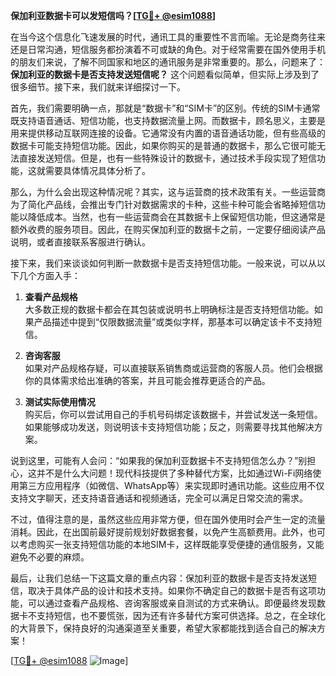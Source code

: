 **保加利亚数据卡可以发短信吗？[[TG💪+ @esim1088](https://t.me/s/esim1088)]**

在当今这个信息化飞速发展的时代，通讯工具的重要性不言而喻。无论是商务往来还是日常沟通，短信服务都扮演着不可或缺的角色。对于经常需要在国外使用手机的朋友们来说，了解不同国家和地区的通讯服务是非常重要的。那么，问题来了：**保加利亚的数据卡是否支持发送短信呢？** 这个问题看似简单，但实际上涉及到了很多细节。接下来，我们就来详细探讨一下。

首先，我们需要明确一点，那就是“数据卡”和“SIM卡”的区别。传统的SIM卡通常既支持语音通话、短信功能，也支持数据流量上网。而数据卡，顾名思义，主要是用来提供移动互联网连接的设备。它通常没有内置的语音通话功能，但有些高级的数据卡可能支持短信功能。因此，如果你购买的是普通的数据卡，那么它很可能无法直接发送短信。但是，也有一些特殊设计的数据卡，通过技术手段实现了短信功能，这就需要具体情况具体分析了。

那么，为什么会出现这种情况呢？其实，这与运营商的技术政策有关。一些运营商为了简化产品线，会推出专门针对数据需求的卡种，这些卡种可能会省略掉短信功能以降低成本。当然，也有一些运营商会在其数据卡上保留短信功能，但这通常是额外收费的服务项目。因此，在购买保加利亚的数据卡之前，一定要仔细阅读产品说明，或者直接联系客服进行确认。

接下来，我们来谈谈如何判断一款数据卡是否支持短信功能。一般来说，可以从以下几个方面入手：

1. **查看产品规格**  
   大多数正规的数据卡都会在其包装或说明书上明确标注是否支持短信功能。如果产品描述中提到“仅限数据流量”或类似字样，那基本可以确定该卡不支持短信。

2. **咨询客服**  
   如果对产品规格存疑，可以直接联系销售商或运营商的客服人员。他们会根据你的具体需求给出准确的答案，并且可能会推荐更适合的产品。

3. **测试实际使用情况**  
   购买后，你可以尝试用自己的手机号码绑定该数据卡，并尝试发送一条短信。如果能够成功发送，则说明该卡支持短信功能；反之，则需要寻找其他解决方案。

说到这里，可能有人会问：“如果我的保加利亚数据卡不支持短信怎么办？”别担心，这并不是什么大问题！现代科技提供了多种替代方案，比如通过Wi-Fi网络使用第三方应用程序（如微信、WhatsApp等）来实现即时通讯功能。这些应用不仅支持文字聊天，还支持语音通话和视频通话，完全可以满足日常交流的需求。

不过，值得注意的是，虽然这些应用非常方便，但在国外使用时会产生一定的流量消耗。因此，在出国前最好提前规划好数据套餐，以免产生高额费用。此外，也可以考虑购买一张支持短信功能的本地SIM卡，这样既能享受便捷的通信服务，又能避免不必要的麻烦。

最后，让我们总结一下这篇文章的重点内容：保加利亚的数据卡是否支持发送短信，取决于具体产品的设计和技术支持。如果你不确定自己的数据卡是否有这项功能，可以通过查看产品规格、咨询客服或亲自测试的方式来确认。即便最终发现数据卡不支持短信，也不要慌张，因为还有许多替代方案可供选择。总之，在全球化的大背景下，保持良好的沟通渠道至关重要，希望大家都能找到适合自己的解决方案！

[[TG💪+ @esim1088](https://t.me/s/esim1088) ![Image](https://i.postimg.cc/4NQfJmqS/Snipaste-2025-05-13-00-14-12.png)]